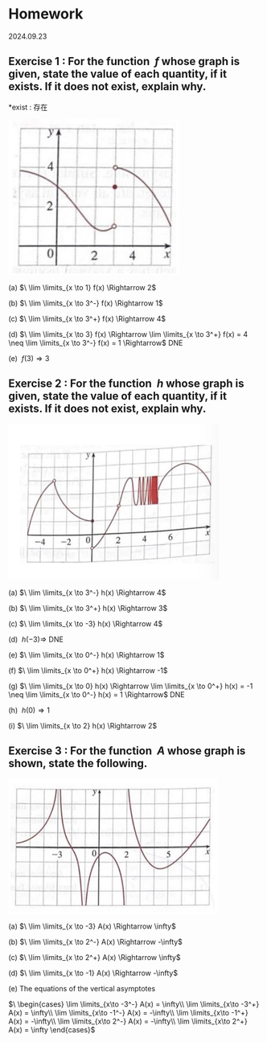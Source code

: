 # Homework

2024.09.23

## Exercise 1 : For the function $\ f$ whose graph is given, state the value of each quantity, if it exists. If it does not exist, explain why.

*exist : 存在

![graph](img/2024.09.23.1.png)

(a) $\ \lim \limits_{x \to 1} f(x) \Rightarrow 2$

(b) $\ \lim \limits_{x \to 3^-} f(x) \Rightarrow 1$

(c) $\ \lim \limits_{x \to 3^+} f(x) \Rightarrow 4$

(d) $\ \lim \limits_{x \to 3} f(x) \Rightarrow \lim \limits_{x \to 3^+} f(x) = 4 \neq \lim \limits_{x \to 3^-} f(x) = 1 \Rightarrow$ DNE

(e) $\ f(3) \Rightarrow 3$

## Exercise 2 : For the function $\ h$ whose graph is given, state the value of each quantity, if it exists. If it does not exist, explain why.

![graph](img/2024.09.23.2.png)

(a) $\ \lim \limits_{x \to 3^-} h(x) \Rightarrow 4$

(b) $\ \lim \limits_{x \to 3^+} h(x) \Rightarrow 3$

(c) $\ \lim \limits_{x \to -3} h(x) \Rightarrow 4$

(d) $\ h(-3) \Rightarrow$ DNE

(e) $\ \lim \limits_{x \to 0^-} h(x) \Rightarrow 1$

(f) $\ \lim \limits_{x \to 0^+} h(x) \Rightarrow -1$

(g) $\ \lim \limits_{x \to 0} h(x) \Rightarrow \lim \limits_{x \to 0^+} h(x) = -1 \neq \lim \limits_{x \to 0^-} h(x) = 1 \Rightarrow$ DNE

(h) $\ h(0) \Rightarrow 1$

(i) $\ \lim \limits_{x \to 2} h(x) \Rightarrow 2$

## Exercise 3 : For the function $\ A$ whose graph is shown, state the following.

![graph](img/2024.09.23.3.png)

(a) $\ \lim \limits_{x \to -3} A(x) \Rightarrow \infty$

(b) $\ \lim \limits_{x \to 2^-} A(x) \Rightarrow -\infty$

(c) $\ \lim \limits_{x \to 2^+} A(x) \Rightarrow \infty$

(d) $\ \lim \limits_{x \to -1} A(x) \Rightarrow -\infty$

(e) The equations of the vertical asymptotes

$\ \begin{cases}
\lim \limits_{x\to -3^-} A(x) = \infty\\
\lim \limits_{x\to -3^+} A(x) = \infty\\
\lim \limits_{x\to -1^-} A(x) = -\infty\\
\lim \limits_{x\to -1^+} A(x) = -\infty\\
\lim \limits_{x\to 2^-} A(x) = -\infty\\
\lim \limits_{x\to 2^+} A(x) = \infty
\end{cases}$
